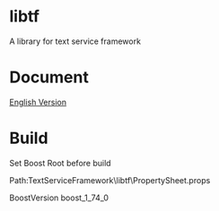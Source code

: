 # libtf
A library for text service framework
# Document
[English Version](https://github.com/Windmill-City/libtf/blob/master/docs/Doc.md) 
# Build
Set Boost Root before build

Path:TextServiceFramework\libtf\PropertySheet.props

BoostVersion boost_1_74_0
